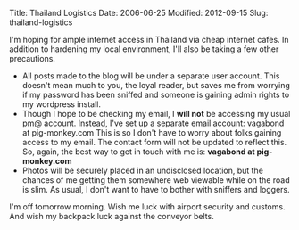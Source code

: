Title: Thailand Logistics
Date: 2006-06-25
Modified: 2012-09-15
Slug: thailand-logistics

I'm hoping for ample internet access in Thailand via cheap internet cafes. In addition to hardening my local environment, I'll also be taking a few other precautions.

<ul>
<li>All posts made to the blog will be under a separate user account. This doesn't mean much to you, the loyal reader, but saves me from worrying if my password has been sniffed and someone is gaining admin rights to my wordpress install.</li>
<li>Though I hope to be checking my email, I <strong>will not</strong> be accessing my usual pm@ account. Instead, I've set up a separate email account:
vagabond at pig-monkey.com
This is so I don't have to worry about folks gaining access to my email. The <span class="removed_link">contact form</span> will not be updated to reflect this. So, again, the best way to get in touch with me is: <strong>vagabond at pig-monkey.com</strong></li>
<li>Photos will be securely placed in an undisclosed location, but the chances of me getting them somewhere web viewable while on the road is slim. As usual, I don't want to have to bother with sniffers and loggers.</li>
</ul>

I'm off tomorrow morning. Wish me luck with airport security and customs. And wish my backpack luck against the conveyor belts.

